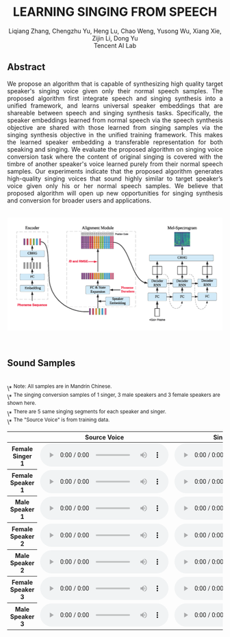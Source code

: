 # <center>LEARNING SINGING FROM SPEECH</center>

<center>Liqiang Zhang, Chengzhu Yu, Heng Lu, Chao Weng, Yusong Wu, Xiang Xie, Zijin Li, Dong Yu</center>
<center>Tencent AI Lab</center>


## Abstract

<div style="text-align: justify"> We propose an algorithm that is capable of synthesizing high quality target speaker's singing voice given only their normal speech samples. The proposed algorithm first integrate speech and singing synthesis into a unified framework, and learns universal speaker embeddings that are shareable between speech and singing synthesis tasks. Specifically, the speaker embeddings learned from normal speech via the speech synthesis objective are shared with those learned from singing samples via the singing synthesis objective in the unified training framework. This makes the learned speaker embedding a transferable representation for both speaking and singing. We evaluate the proposed algorithm on singing voice conversion task where the content of original singing is covered with the timbre of another speaker's voice learned purely from their normal speech samples. Our experiments indicate that the proposed algorithm generates high-quality singing voices that sound highly similar to target speaker’s voice given only his or her normal speech samples. We believe that proposed algorithm will open up new opportunities for singing synthesis and conversion for broader users and applications. </div> 

<br>

![arch](images/DurIAN_4S.png)

<br>

## Sound Samples

<br>
\* <sup>Note: All samples are in Mandrin Chinese.</sup>
<br>
\* <sup>The singing conversion samples of 1 singer, 3 male speakers and 3 female speakers are shown here.</sup>
<br>
\* <sup>There are 5 same singing segments for each speaker and singer.</sup>
<br>
\* <sup>The "Source Voice" is from training data.</sup>


<br>


<table align="center">
  <thead>
    <tr>
      <th> </th>
      <th>Source Voice</th>
      <th>Singing Sample 1</th>
      <th>Singing Sample 2</th>
      <th>Singing Sample 3</th>
      <th>Singing Sample 4</th>
      <th>Singing Sample 5</th>
    </tr>
  </thead>
  <tbody>
    <tr>
      <th>Female Singer 1</th>
      <td><audio controls="" preload="auto">
            <source src="wavs/song_dx_801000013.wav"></audio></td>
      <td><audio controls="" preload="auto">
            <source src="wavs/dx_r_1.wav"></audio></td>
      <td><audio controls="" preload="auto">
            <source src="wavs/dx_r_2.wav"></audio></td>
      <td><audio controls="" preload="auto">
            <source src="wavs/dx_r_3.wav"></audio></td>
      <td><audio controls="" preload="auto">
            <source src="wavs/dx_r_4.wav"></audio></td>
      <td><audio controls="" preload="auto">
            <source src="wavs/dx_r_5.wav"></audio></td>
    </tr>
    <tr>
      <th>Female Speaker 1</th>
      <td><audio controls="" preload="auto">
            <source src="wavs/daj_000023.wav"></audio></td>
      <td><audio controls="" preload="auto">
            <source src="wavs/daj_r_1.wav"></audio></td>
      <td><audio controls="" preload="auto">
            <source src="wavs/daj_r_2.wav"></audio></td>
      <td><audio controls="" preload="auto">
            <source src="wavs/daj_r_3.wav"></audio></td>
      <td><audio controls="" preload="auto">
            <source src="wavs/daj_r_4.wav"></audio></td>
      <td><audio controls="" preload="auto">
            <source src="wavs/daj_r_5.wav"></audio></td>
    </tr>
    <tr>
      <th>Male Speaker 1</th>
      <td><audio controls="" preload="auto">
            <source src="wavs/liu_88010505.wav"></audio></td>
      <td><audio controls="" preload="auto">
            <source src="wavs/liu_r_1.wav"></audio></td>
      <td><audio controls="" preload="auto">
            <source src="wavs/liu_r_2.wav"></audio></td>
      <td><audio controls="" preload="auto">
            <source src="wavs/liu_r_3.wav"></audio></td>
      <td><audio controls="" preload="auto">
            <source src="wavs/liu_r_4.wav"></audio></td>
      <td><audio controls="" preload="auto">
            <source src="wavs/liu_r_5.wav"></audio></td>
    </tr>
    <tr>
      <th>Female Speaker 2</th>
      <td><audio controls="" preload="auto">
            <source src="wavs/gui_10000224.wav"></audio></td>
      <td><audio controls="" preload="auto">
            <source src="wavs/gui_r_1.wav"></audio></td>
      <td><audio controls="" preload="auto">
            <source src="wavs/gui_r_2.wav"></audio></td>
      <td><audio controls="" preload="auto">
            <source src="wavs/gui_r_3.wav"></audio></td>
      <td><audio controls="" preload="auto">
            <source src="wavs/gui_r_4.wav"></audio></td>
      <td><audio controls="" preload="auto">
            <source src="wavs/gui_r_5.wav"></audio></td>
    </tr>
    <tr>
      <th>Male Speaker 2</th>
      <td><audio controls="" preload="auto">
            <source src="wavs/lpl_sample.wav"></audio></td>
      <td><audio controls="" preload="auto">
            <source src="wavs/lpl_r_1.wav"></audio></td>
      <td><audio controls="" preload="auto">
            <source src="wavs/lpl_r_2.wav"></audio></td>
      <td><audio controls="" preload="auto">
            <source src="wavs/lpl_r_3.wav"></audio></td>
      <td><audio controls="" preload="auto">
            <source src="wavs/lpl_r_4.wav"></audio></td>
      <td><audio controls="" preload="auto">
            <source src="wavs/lpl_r_5.wav"></audio></td>
    </tr>
    <tr>
      <th>Female Speaker 3</th>
      <td><audio controls="" preload="auto">
            <source src="wavs/ssx_08010642.wav"></audio></td>
      <td><audio controls="" preload="auto">
            <source src="wavs/ssx_r_1.wav"></audio></td>
      <td><audio controls="" preload="auto">
            <source src="wavs/ssx_r_2.wav"></audio></td>
      <td><audio controls="" preload="auto">
            <source src="wavs/ssx_r_3.wav"></audio></td>
      <td><audio controls="" preload="auto">
            <source src="wavs/ssx_r_4.wav"></audio></td>
      <td><audio controls="" preload="auto">
            <source src="wavs/ssx_r_5.wav"></audio></td>
    </tr>
    <tr>
      <th>Male Speaker 3</th>
      <td><audio controls="" preload="auto">
            <source src="wavs/025_000009.wav"></audio></td>
      <td><audio controls="" preload="auto">
            <source src="wavs/025_r_1.wav"></audio></td>
      <td><audio controls="" preload="auto">
            <source src="wavs/025_r_2.wav"></audio></td>
      <td><audio controls="" preload="auto">
            <source src="wavs/025_r_3.wav"></audio></td>
      <td><audio controls="" preload="auto">
            <source src="wavs/025_r_4.wav"></audio></td>
      <td><audio controls="" preload="auto">
            <source src="wavs/025_r_5.wav"></audio></td>
    </tr>
  </tbody>
</table>

<br>
